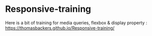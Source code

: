 # Responsive-training

Here is a bit of training for media queries, flexbox & display property :
https://thomasbackers.github.io/Responsive-training/